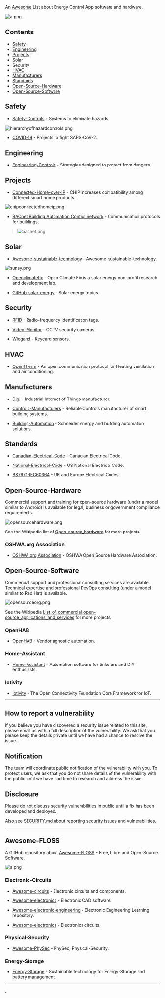 <META NAME="ROBOTS" CONTENT="NOINDEX, NOFOLLOW">

An [Awesome](https://github.com/topics/awesome) List about Energy Control App software and hardware.

![a.png](a.png)..

<!-- omit in toc -->
## Contents
- [Safety](#safety)
- [Engineering](#engineering)
- [Projects](#projects)
- [Solar](#solar)
- [Security](#security)
- [HVAC](#hvac)
- [Manufacturers](#manufacturers)
- [Standards](#standards)
- [Open-Source-Hardware](#open-source-hardware)
- [Open-Source-Software](#open-source-software)

## Safety

- [Safety-Controls](https://en.m.wikipedia.org/wiki/Hierarchy_of_hazard_controls) - Systems to eliminate hazards.

![hierarchyofhazardcontrols.png](hierarchyofhazardcontrols.png)

- [COVID-19](https://n-o-d-e.net/covid.html) - Projects to fight SARS-CoV-2.

## Engineering

- [Engineering-Controls](https://en.m.wikipedia.org/wiki/Engineering_controls) - Strategies designed to protect from dangers.

## Projects
  
- [Connected-Home-over-IP](
https://en.m.wikipedia.org/wiki/Connected_Home_over_IP) - CHIP  increases compatibility among different smart home products.

![chipconnectedhomeip.png](chipconnectedhomeip.png)

- [BACnet Building Automation Control network](http://www.bacnet.org) - Communication protocols for buildings.

> ![bacnet.png](bacnet.png)

## Solar

- [Awesome-sustainable-technology](https://github.com/OpenEnergyPlatform/awesome-sustainable-technology) - Awesome-sustainable-technology.

![sunsy.png](sunsy.png)

- [Openclimatefix](https://github.com/openclimatefix/openclimatefix.github.io) - Open Climate Fix is a solar energy non-profit research and development lab.

- [GitHub-solar-energy](https://github.com/topics/solar-energy) - Solar energy topics.

## Security

- [RFID](https://en.m.wikipedia.org/wiki/Radio-frequency_identification) - Radio-frequency identification tags.

- [Video-Monitor](https://github.com/ZoneMinder/ZoneMinder/) - CCTV security cameras.

- [Wiegand](https://en.m.wikipedia.org/wiki/Wiegand_interface) - Keycard sensors.
  
## HVAC

- [OpenTherm](https://www.opentherm.eu/) -  An open communication protocol for Heating ventilation and air conditioning.

## Manufacturers

- [Digi](https://en.m.wikipedia.org/wiki/Digi_International) - Industrial Internet of Things manufacturer.

- [Controls-Manufacturers](https://sunbeltcontrols.com/products/building-automation/reliable-controls) - Reliable Controls manufacturer of smart building systems.

- [Building-Automation](https://en.m.wikipedia.org/wiki/Schneider_Electric) - Schneider energy and building automation solutions.

## Standards

- [Canadian-Electrical-Code](https://en.m.wikipedia.org/wiki/Canadian_Electrical_Code) - Canadian Electrical Code.

- [National-Electrical-Code](https://en.m.wikipedia.org/wiki/National_Electrical_Code) - US National Electrical Code.

- [BS7671-IEC60364](https://en.m.wikipedia.org/wiki/BS_7671) - UK and Europe Electrical Codes.

## Open-Source-Hardware

Commercial support and training for open-source hardware (under a model similar to Android) is available for legal, business or government compliance requirements.

![opensourcehardware.png](opensourcehardware.png)

See the Wikipedia list of [Open-source_hardware](https://en.m.wikipedia.org/wiki/Open-source_hardware) for more  projects.

<!-- omit in toc -->
### OSHWA.org Association

- [OSHWA.org Association](https://www.oshwa.org/) - OSHWA Open Source Hardware Association.

## Open-Source-Software

Commercial support and professional consulting services are available. Technical expertise and professional DevOps consulting (under a model similar to Red Hat) is available.

![opensourceorg.png](opensourceorg.png)

See the Wikipedia [List_of_commercial_open-source_applications_and_services](https://en.m.wikipedia.org/wiki/List_of_commercial_open-source_applications_and_services) for more projects.

<!-- omit in toc -->
### OpenHAB

- [OpenHAB](https://github.com/openhab/openhab-docs) - Vendor agnostic automation.

<!-- omit in toc -->
### Home-Assistant

- [Home-Assistant](https://github.com/home-assistant) - Automation software for tinkerers and DIY enthusiasts.

<!-- omit in toc -->
### Iotivity

- [Iotivity](https://gitlab.iotivity.org/iotivity/iotivity-lite/) - The Open Connectivity Foundation Core Framework for IoT.

----

<META NAME="ROBOTS" CONTENT="NOINDEX, NOFOLLOW">

<!-- omit in toc -->
## How to report a vulnerability

If you believe you have discovered a security issue related to this site, please email us with a full description of the vulnerability. We ask that you please keep the details private until we have had a chance to resolve the issue.

<!-- omit in toc -->
## Notification

The team will coordinate public notification of the vulnerability with you. To protect users, we ask that you do not share details of the vulnerability with the public until we have had time to research and address the issue.

<!-- omit in toc -->
## Disclosure

Please do not discuss security vulnerabilities in public until a fix has been developed and deployed.

Also see [SECURITY.md](./SECURITY.md) about reporting security issues and vulnerabilities.

----

<META NAME="ROBOTS" CONTENT="NOINDEX, NOFOLLOW">

<!-- omit in toc -->
## Awesome-FLOSS

A GitHub repository about [Awesome-FLOSS](https://github.com/sindresorhus/awesome) - Free, Libre and Open-Source Software.

![a.png](a.png)

<!-- omit in toc -->
### Electronic-Circuits

- [Awesome-circuits](https://github.com/Xndr7/awesome-circuits) - Electronic circuits and components.

- [Awesome-electronics](https://github.com/kitspace/awesome-electronics) - Electronic CAD software.

- [Awesome-electronic-engineering](https://github.com/SergioGasquez/awesome-electronic-engineering) - Electronic Engineering Learning repository.

- [Awesome-electronics](https://github.com/techgaun/awesome-electronics) - Electronics circuits.

<!-- omit in toc -->
### Physical-Security

- [Awesome-PhySec](https://github.com/l373/Awesome-PhySec) - PhySec, Physical-Security.

<!-- omit in toc -->
### Energy-Storage

- [Energy-Storage](https://github.com/protontypes/open-sustainable-technology) - Sustainable technology for Energy-Storage and battery management.

----

..